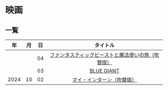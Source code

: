 # 映画

## 一覧

|年|月|日|タイトル|
|:-:|:-:|:-:|:-:|
|||04|[ファンタスティックビーストと魔法使いの旅（吹替版）](../20241004-fantastic-beast-1/)|
|||03|[BLUE GIANT](../20241003-blue-giant/)|
|2024|10|02|[マイ・インターン（吹替版）](../20241002-my-intern/)|
